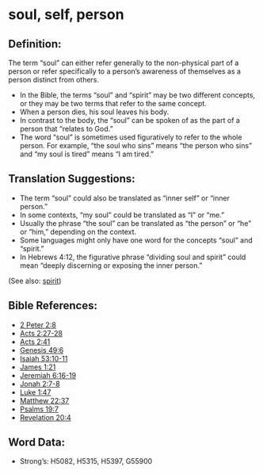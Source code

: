 # soul, self, person

## Definition:

The term “soul” can either refer generally to the non-physical part of a person or refer specifically to a person’s awareness of themselves as a person distinct from others.

* In the Bible, the terms “soul” and “spirit” may be two different concepts, or they may be two terms that refer to the same concept.
* When a person dies, his soul leaves his body.
* In contrast to the body, the “soul” can be spoken of as the part of a person that “relates to God.”
* The word “soul” is sometimes used figuratively to refer to the whole person. For example, “the soul who sins” means “the person who sins” and “my soul is tired” means “I am tired.”

## Translation Suggestions:

* The term “soul” could also be translated as “inner self” or “inner person.”
* In some contexts, “my soul” could be translated as “I” or “me.”
* Usually the phrase “the soul” can be translated as “the person” or “he” or “him,” depending on the context.
* Some languages might only have one word for the concepts “soul” and “spirit.”
* In Hebrews 4:12, the figurative phrase “dividing soul and spirit” could mean “deeply discerning or exposing the inner person.”

(See also: [spirit](../kt/spirit.md))

## Bible References:

* [2 Peter 2:8](rc://en/tn/help/2pe/02/08)
* [Acts 2:27-28](rc://en/tn/help/act/02/27)
* [Acts 2:41](rc://en/tn/help/act/02/41)
* [Genesis 49:6](rc://en/tn/help/gen/49/06)
* [Isaiah 53:10-11](rc://en/tn/help/isa/53/10)
* [James 1:21](rc://en/tn/help/jas/01/21)
* [Jeremiah 6:16-19](rc://en/tn/help/jer/06/16)
* [Jonah 2:7-8](rc://en/tn/help/jon/02/07)
* [Luke 1:47](rc://en/tn/help/luk/01/47)
* [Matthew 22:37](rc://en/tn/help/mat/22/37)
* [Psalms 19:7](rc://en/tn/help/psa/019/07)
* [Revelation 20:4](rc://en/tn/help/rev/20/4)

## Word Data:

* Strong’s: H5082, H5315, H5397, G55900
